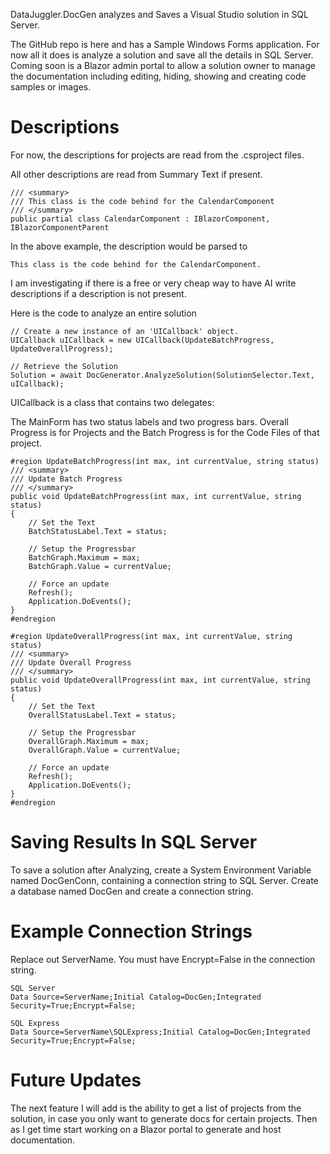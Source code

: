﻿DataJuggler.DocGen analyzes and Saves a Visual Studio solution in SQL Server.

The GitHub repo is here and has a Sample Windows Forms application. For now all it does
is analyze a solution and save all the details in SQL Server. Coming soon is a Blazor admin portal 
to allow a solution owner to manage the documentation including editing, hiding, showing and
creating code samples or images.

# Descriptions
For now, the descriptions for projects are read from the .csproject files.

All other descriptions are read from Summary Text if present.

    /// <summary>
    /// This class is the code behind for the CalendarComponent
    /// </summary>
    public partial class CalendarComponent : IBlazorComponent, IBlazorComponentParent

In the above example, the description would be parsed to 

    This class is the code behind for the CalendarComponent.

I am investigating if there is a free or very cheap way to have AI write descriptions if a description is not present.

Here is the code to analyze an entire solution

    // Create a new instance of an 'UICallback' object.
    UICallback uICallback = new UICallback(UpdateBatchProgress, UpdateOverallProgress);
    
    // Retrieve the Solution
    Solution = await DocGenerator.AnalyzeSolution(SolutionSelector.Text, uICallback);

UICallback is a class that contains two delegates:

The MainForm has two status labels and two progress bars. Overall Progress is for Projects and
the Batch Progress is for the Code Files of that project.

    #region UpdateBatchProgress(int max, int currentValue, string status)
    /// <summary>
    /// Update Batch Progress
    /// </summary>
    public void UpdateBatchProgress(int max, int currentValue, string status)
    {
        // Set the Text
        BatchStatusLabel.Text = status;
        
        // Setup the Progressbar
        BatchGraph.Maximum = max;
        BatchGraph.Value = currentValue;
        
        // Force an update
        Refresh();
        Application.DoEvents();
    }
    #endregion
    
    #region UpdateOverallProgress(int max, int currentValue, string status)
    /// <summary>
    /// Update Overall Progress
    /// </summary>
    public void UpdateOverallProgress(int max, int currentValue, string status)
    {
        // Set the Text
        OverallStatusLabel.Text = status;
        
        // Setup the Progressbar
        OverallGraph.Maximum = max;
        OverallGraph.Value = currentValue;
        
        // Force an update
        Refresh();
        Application.DoEvents();
    }
    #endregion

# Saving Results In SQL Server
To save a solution after Analyzing, create a System Environment Variable named DocGenConn, containing
a connection string to SQL Server. Create a database named DocGen and create a connection string.

# Example Connection Strings
 Replace out ServerName. You must have Encrypt=False in the connection string.

    SQL Server
    Data Source=ServerName;Initial Catalog=DocGen;Integrated Security=True;Encrypt=False;

	SQL Express
    Data Source=ServerName\SQLExpress;Initial Catalog=DocGen;Integrated Security=True;Encrypt=False;

# Future Updates
The next feature I will add is the ability to get a list of projects from the solution, in case you only want to generate
docs for certain projects. Then as I get time start working on a Blazor portal to generate and host documentation.

